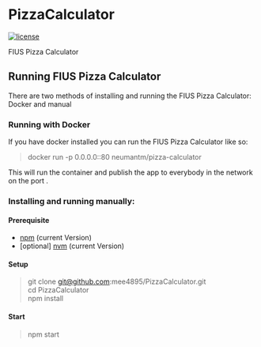 # PizzaCalculator
[![license](https://img.shields.io/badge/License-MIT-lightgrey.svg)](https://opensource.org/licenses/MIT)

FIUS Pizza Calculator

## Running FIUS Pizza Calculator
There are two methods of installing and running the FIUS Pizza Calculator: Docker and manual

### Running with Docker
If you have docker installed you can run the FIUS Pizza Calculator like so:
> docker run -p 0.0.0.0:<port>:80 neumantm/pizza-calculator

This will run the container and publish the app to everybody in the network on the port <port>.

### Installing and running manually:
#### Prerequisite
- [npm](https://github.com/npm/npm) (current Version)
- [optional] [nvm](https://github.com/creationix/nvm) (current Version)

#### Setup

> git clone git@github.com:mee4895/PizzaCalculator.git <br>
> cd PizzaCalculator <br>
> npm install

#### Start

> npm start

